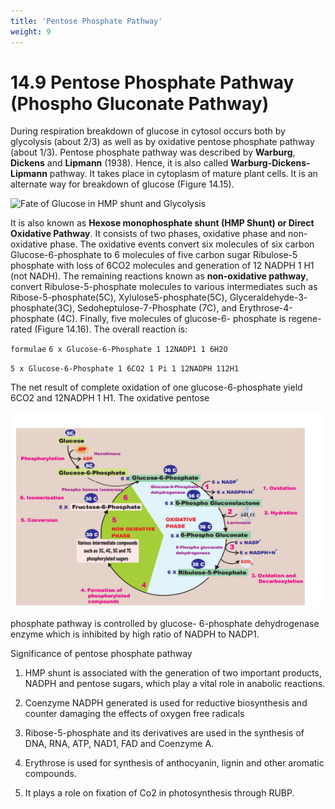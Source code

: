 ```yaml
---
title: 'Pentose Phosphate Pathway'
weight: 9
---
```


# 14.9 Pentose Phosphate Pathway (Phospho Gluconate Pathway)

During respiration breakdown of glucose in cytosol occurs both by glycolysis (about 2/3) as well as by oxidative pentose phosphate pathway (about 1/3). Pentose phosphate pathway was described by **Warburg**, **Dickens** and **Lipmann**  (1938). Hence, it is also called **Warburg-Dickens-Lipmann** pathway. It takes place in cytoplasm of mature plant cells. It is an alternate way for breakdown of glucose (Figure 14.15).

![Fate of Glucose in HMP shunt
and Glycolysis](seven.png)


It is also known as **Hexose monophosphate shunt (HMP Shunt) or Direct Oxidative Pathway**. It consists of two phases, oxidative phase and non-oxidative phase. The oxidative events convert six molecules of six carbon Glucose-6-phosphate to 6 molecules of five carbon sugar Ribulose-5 phosphate with loss of 6CO2 molecules and generation of 12  NADPH 1 H1 (not  NADH). The remaining reactions known as **non-oxidative pathway**, convert Ribulose-5-phosphate molecules to various intermediates such as Ribose-5-phosphate(5C), Xylulose5-phosphate(5C), Glyceraldehyde-3- phosphate(3C), Sedoheptulose-7-Phosphate (7C), and Erythrose-4-phosphate (4C). Finally, five molecules of glucose-6- phosphate is regene-rated (Figure 14.16). The overall reaction is:  

`formulae`
`6 x Glucose-6-Phosphate 1 12NADP1 1 6H2O`

`5 x Glucose-6-Phosphate 1 6CO2 1 Pi 1 12NADPH 112H1`

The net result of complete oxidation of one glucose-6-phosphate yield 6CO2 and 12NADPH 1 H1. The oxidative pentose 

![Pentose phosphate pathway or HMP shunt](eight.png)


phosphate pathway is controlled by glucose- 6-phosphate dehydrogenase enzyme which is inhibited by high ratio of NADPH to NADP1.

Significance of pentose phosphate pathway 

1. HMP shunt is associated with the generation of two important products, NADPH and pentose sugars, which play a vital role in anabolic reactions.

2. Coenzyme NADPH generated is used for reductive biosynthesis and counter damaging the effects of oxygen free radicals

3. Ribose-5-phosphate and its derivatives are used in the synthesis of DNA, RNA, ATP, NAD1, FAD and Coenzyme A.

4. Erythrose is used for synthesis of anthocyanin, lignin and other aromatic compounds.

5. It plays a role on fixation of Co2 in photosynthesis through RUBP.
